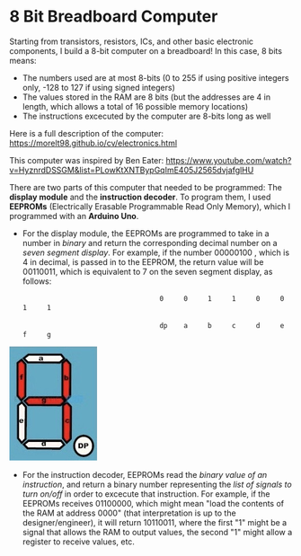 # 8 Bit Breadboard Computer

Starting from transistors, resistors, ICs, and other basic electronic components, I build a 8-bit computer on a breadboard! In this case, 8 bits means:

- The numbers used are at most 8-bits (0 to 255 if using positive integers only, -128 to 127 if using signed integers)
- The values stored in the RAM are 8 bits (but the addresses are 4 in length, which allows a total of 16 possible memory locations)
- The instructions excecuted by the computer are 8-bits long as well

Here is a full description of the computer: https://morelt98.github.io/cv/electronics.html

This computer was inspired by Ben Eater: https://www.youtube.com/watch?v=HyznrdDSSGM&list=PLowKtXNTBypGqImE405J2565dvjafglHU

There are two parts of this computer that needed to be programmed: The **display module** and the **instruction decoder**. To program them, I used **EEPROMs** (Electrically Erasable Programmable Read Only Memory), which I programmed with an **Arduino Uno**.

* For the display module, the EEPROMs are programmed to take in a number in *binary* and return the corresponding decimal number on a *seven segment display*.
For example, if the number 00000100 , which is 4 in decimal, is passed in to the EEPROM, the return value will be 00110011, which is equivalent to 7 on the seven segment display, as follows:

                                        0     0     1     1     0     0     1     1

                                        dp    a     b     c     d     e     f     g
  
![4 on seven segment display](seven-segment-4.JPG)


* For the instruction decoder, EEPROMs read the *binary value of an instruction*, and return a binary number representing the *list of signals to turn on/off* in order to excecute that instruction. For example, if the EEPROMs receives 01100000, which might mean "load the contents of the RAM at address 0000" (that interpretation is up to the designer/engineer), it will return 10110011, where the first "1" might be a signal that allows the RAM to output values, the second "1" might allow a register to receive values, etc.
